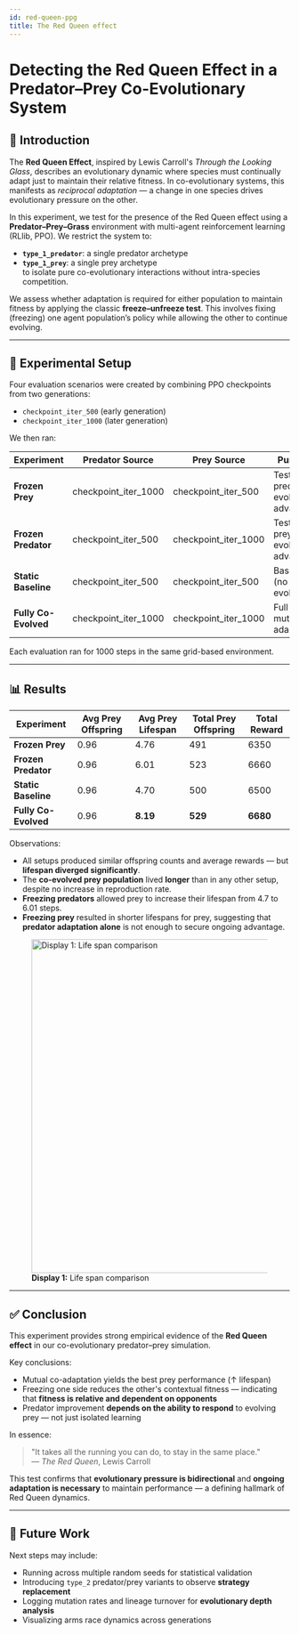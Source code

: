 ```yaml
---
id: red-queen-ppg
title: The Red Queen effect
---
```


# Detecting the Red Queen Effect in a Predator–Prey Co-Evolutionary System

## 🧬 Introduction

The **Red Queen Effect**, inspired by Lewis Carroll's *Through the Looking Glass*, describes an evolutionary dynamic where species must continually adapt just to maintain their relative fitness. In co-evolutionary systems, this manifests as *reciprocal adaptation* — a change in one species drives evolutionary pressure on the other.

In this experiment, we test for the presence of the Red Queen effect using a **Predator–Prey–Grass** environment with multi-agent reinforcement learning (RLlib, PPO). We restrict the system to:
- **`type_1_predator`**: a single predator archetype
- **`type_1_prey`**: a single prey archetype  
to isolate pure co-evolutionary interactions without intra-species competition.

We assess whether adaptation is required for either population to maintain fitness by applying the classic **freeze–unfreeze test**. This involves fixing (freezing) one agent population’s policy while allowing the other to continue evolving.

---

## 🔬 Experimental Setup

Four evaluation scenarios were created by combining PPO checkpoints from two generations:

- `checkpoint_iter_500` (early generation)
- `checkpoint_iter_1000` (later generation)

We then ran:

| Experiment         | Predator Source     | Prey Source        | Purpose                      |
|-------------------|----------------------|---------------------|------------------------------|
| **Frozen Prey**   | checkpoint_iter_1000 | checkpoint_iter_500 | Test if predator evolved advantage |
| **Frozen Predator** | checkpoint_iter_500 | checkpoint_iter_1000 | Test if prey evolved advantage |
| **Static Baseline** | checkpoint_iter_500 | checkpoint_iter_500 | Baseline (no evolution)     |
| **Fully Co-Evolved** | checkpoint_iter_1000 | checkpoint_iter_1000 | Full mutual adaptation      |

Each evaluation ran for 1000 steps in the same grid-based environment.

---

## 📊 Results

| Experiment         | Avg Prey Offspring | Avg Prey Lifespan | Total Prey Offspring | Total Reward |
|-------------------|--------------------|--------------------|----------------------|--------------|
| **Frozen Prey**   | 0.96               | 4.76               | 491                  | 6350         |
| **Frozen Predator** | 0.96             | 6.01               | 523                  | 6660         |
| **Static Baseline** | 0.96             | 4.70               | 500                  | 6500         |
| **Fully Co-Evolved** | 0.96            | **8.19**           | **529**              | **6680**     |


Observations:
- All setups produced similar offspring counts and average rewards — but **lifespan diverged significantly**.
- The **co-evolved prey population** lived **longer** than in any other setup, despite no increase in reproduction rate.
- **Freezing predators** allowed prey to increase their lifespan from 4.7 to 6.01 steps.
- **Freezing prey** resulted in shorter lifespans for prey, suggesting that **predator adaptation alone** is not enough to secure ongoing advantage.

<figure style={{ textAlign: 'center' }}>
  <img src="/img/pred-prey-grass/redqueen/display-1.jpg" alt="Display 1: Life span comparison" width="600" />
  <figcaption><strong>Display 1:</strong> Life span comparison</figcaption>
</figure>

---

## ✅ Conclusion

This experiment provides strong empirical evidence of the **Red Queen effect** in our co-evolutionary predator–prey simulation.

Key conclusions:
- Mutual co-adaptation yields the best prey performance (↑ lifespan)
- Freezing one side reduces the other's contextual fitness — indicating that **fitness is relative and dependent on opponents**
- Predator improvement **depends on the ability to respond** to evolving prey — not just isolated learning

In essence:  
> "It takes all the running you can do, to stay in the same place."  
> — *The Red Queen*, Lewis Carroll

This test confirms that **evolutionary pressure is bidirectional** and **ongoing adaptation is necessary** to maintain performance — a defining hallmark of Red Queen dynamics.

---

## 🔁 Future Work

Next steps may include:
- Running across multiple random seeds for statistical validation
- Introducing `type_2` predator/prey variants to observe **strategy replacement**
- Logging mutation rates and lineage turnover for **evolutionary depth analysis**
- Visualizing arms race dynamics across generations

